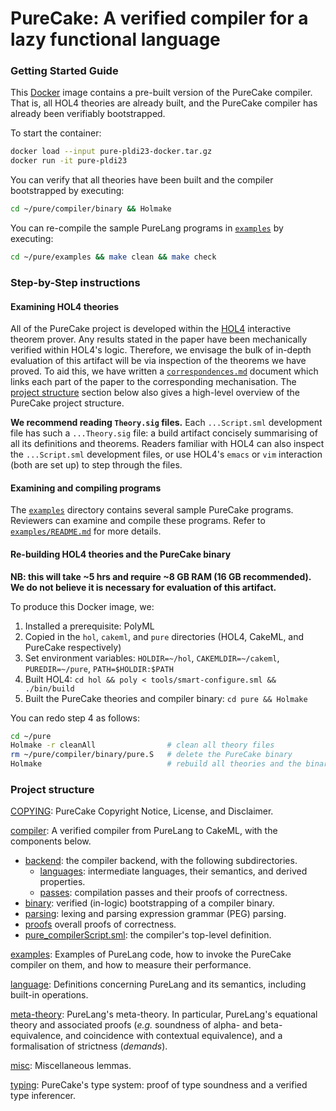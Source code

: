 # PureCake: A verified compiler for a lazy functional language

### Getting Started Guide

This [Docker](https://www.docker.com/) image contains a pre-built version of
the PureCake compiler.  That is, all HOL4 theories are already built, and the
PureCake compiler has already been verifiably bootstrapped.

To start the container:
```bash
docker load --input pure-pldi23-docker.tar.gz
docker run -it pure-pldi23
```

You can verify that all theories have been built and the compiler bootstrapped
by executing:
```bash
cd ~/pure/compiler/binary && Holmake
```

You can re-compile the sample PureLang programs in [`examples`](examples) by
executing:
```bash
cd ~/pure/examples && make clean && make check
```


### Step-by-Step instructions


#### Examining HOL4 theories

All of the PureCake project is developed within the
[HOL4](http://hol-theorem-prover.org/) interactive theorem prover.  Any results
stated in the paper have been mechanically verified within HOL4's logic.
Therefore, we envisage the bulk of in-depth evaluation of this artifact will be
via inspection of the theorems we have proved.  To aid this, we have written a
[`correspondences.md`](correspondences.md) document which links each part of
the paper to the corresponding mechanisation.  The [project
structure](#project-structure) section below also gives a high-level overview
of the PureCake project structure.

**We recommend reading `Theory.sig` files.**
Each `...Script.sml` development file has such a `...Theory.sig` file: a build
artifact concisely summarising of all its definitions and theorems.  Readers
familiar with HOL4 can also inspect the `...Script.sml` development files, or
use HOL4's `emacs` or `vim` interaction (both are set up) to step through the
files.


#### Examining and compiling programs

The [`examples`](examples) directory contains several sample PureCake programs.
Reviewers can examine and compile these programs.  Refer to
[`examples/README.md`](examples/README.md) for more details.


#### Re-building HOL4 theories and the PureCake binary

**NB: this will take ~5 hrs and require ~8 GB RAM (16 GB recommended). We do
not believe it is necessary for evaluation of this artifact.**

To produce this Docker image, we:
 1. Installed a prerequisite: PolyML
 2. Copied in the `hol`, `cakeml`, and `pure` directories (HOL4, CakeML, and
    PureCake respectively)
 3. Set environment variables: `HOLDIR=~/hol`, `CAKEMLDIR=~/cakeml`,
    `PUREDIR=~/pure`, `PATH=$HOLDIR:$PATH`
 3. Built HOL4: `cd hol && poly < tools/smart-configure.sml && ./bin/build`
 4. Built the PureCake theories and compiler binary: `cd pure && Holmake`

You can redo step 4 as follows:
```bash
cd ~/pure
Holmake -r cleanAll                # clean all theory files
rm ~/pure/compiler/binary/pure.S   # delete the PureCake binary
Holmake                            # rebuild all theories and the binary
```


### Project structure

[COPYING](COPYING):
  PureCake Copyright Notice, License, and Disclaimer.

[compiler](compiler):
  A verified compiler from PureLang to CakeML, with the components below.
  - [backend](compiler/backend):
    the compiler backend, with the following subdirectories.
    - [languages](compiler/backend/languages):
      intermediate languages, their semantics, and derived properties.
    - [passes](compiler/backend/passes):
      compilation passes and their proofs of correctness.
  - [binary](compiler/binary):
    verified (in-logic) bootstrapping of a compiler binary.
  - [parsing](compiler/parsing):
    lexing and parsing expression grammar (PEG) parsing.
  - [proofs](compiler/proofs)
    overall proofs of correctness.
  - [pure_compilerScript.sml](compiler/pure_compilerScript.sml):
    the compiler's top-level definition.

[examples](examples):
  Examples of PureLang code, how to invoke the PureCake compiler on them, and how to measure their performance.

[language](language):
  Definitions concerning PureLang and its semantics, including built-in
  operations.

[meta-theory](meta-theory):
  PureLang's meta-theory.
  In particular, PureLang's equational theory and associated proofs (*e.g.*
  soundness of alpha- and beta-equivalence, and coincidence with contextual
  equivalence), and a formalisation of strictness (*demands*).

[misc](misc):
  Miscellaneous lemmas.

[typing](typing):
  PureCake's type system: proof of type soundness and a verified type
  inferencer.


